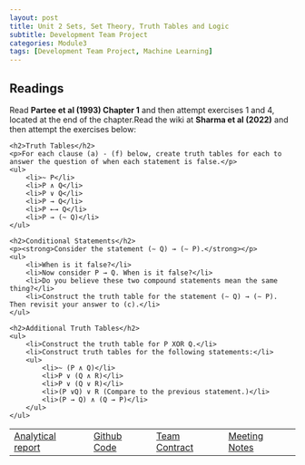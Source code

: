 ```yaml
---
layout: post
title: Unit 2 Sets, Set Theory, Truth Tables and Logic
subtitle: Development Team Project
categories: Module3
tags: [Development Team Project, Machine Learning]
---
```

<html lang="en">
<body>
  <h2>Readings</h2>
    <p>Read <strong>Partee et al (1993) Chapter 1</strong> and then attempt exercises 1 and 4, located at the end of the chapter.Read the wiki at <strong>Sharma et al (2022)</strong> and then attempt the exercises below:</p>
    
    <h2>Truth Tables</h2>
    <p>For each clause (a) - (f) below, create truth tables for each to answer the question of when each statement is false.</p>
    <ul>
        <li>~ P</li>
        <li>P ∧ Q</li>
        <li>P ∨ Q</li>
        <li>P → Q</li>
        <li>P ←→ Q</li>
        <li>P → (~ Q)</li>
    </ul>
    
    <h2>Conditional Statements</h2>
    <p><strong>Consider the statement (∼ Q) → (∼ P).</strong></p>
    <ul>
        <li>When is it false?</li>
        <li>Now consider P → Q. When is it false?</li>
        <li>Do you believe these two compound statements mean the same thing?</li>
        <li>Construct the truth table for the statement (∼ Q) → (∼ P). Then revisit your answer to (c).</li>
    </ul>
    
    <h2>Additional Truth Tables</h2>
    <ul>
        <li>Construct the truth table for P XOR Q.</li>
        <li>Construct truth tables for the following statements:</li>
        <ul>
            <li>~ (P ∧ Q)</li>
            <li>P ∨ (Q ∧ R)</li>
            <li>P ∨ (Q ∨ R)</li>
            <li>(P ∨Q) ∨ R (Compare to the previous statement.)</li>
            <li>(P → Q) ∧ (Q → P)</li>
        </ul>
    </ul>
</body>
</html>
<table>
    <tr>
        <td><a href="../../../../artefacts/ML_DevelopmentTeamProject_REPORT_v0.20_FINAL.pdf" target="_blank" class="button large">Analytical report</a></td> 
        <td><a href="https://github.com/mariaingold/AirbnbNYC" target="_blank" class="button large">Github Code</a></td> 
       <td><a href="../../../../artefacts/Team Contract Template.pdf" target="_blank" class="button large">Team Contract</a></td> 
      <td><a href="../../../../artefacts/Team Meeting Notes.pdf" target="_blank" class="button large">Meeting Notes</a></td> 
    </tr>
</table>




